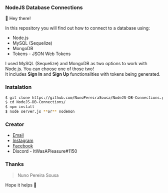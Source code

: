 ### NodeJS Database Connections

🦉 Hey there!

In this repository you will find out how to connect to a database using:
* Node.js
* MySQL (Sequelize)
* MongoDB 
* Tokens - JSON Web Tokens

I used MySQL (Sequelize) and MongoDB as two options to work with Node.js. You can choose one of those two!  
It includes **Sign In** and **Sign Up** functionalities with tokens being generated.

### Instalation
```sh
$ git clone https://github.com/NunoPereiraSousa/NodeJS-DB-Connections.git
$ cd NodeJS-DB-Connections/
$ npm install
$ node server.js **or** nodemon
```

### Creator

* [Email](mailto:9180579@esmad.ipp.pt)
* [Instagram](https://www.instagram.com/nunopereirasousa/)
* [Facebook](https://www.facebook.com/nuno.sousa.9655806/)
* Discord - ItWasAPleasure#1150

### Thanks

> Nuno Pereira Sousa

Hope it helps :snake:
